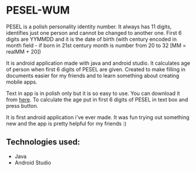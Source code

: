 # PESEL-WUM
PESEL is a polish personality identity number. It always has 11 digits, identifies just one person and cannot be changed to another one. First 6 digits are YYMMDD and it is the date of birth (with century encoded in month field - if born in 21st century month is number from 20 to 32 [MM = realMM + 20])

It is android application made with java and android studio. It calculates age of person when first 6 digits of PESEL are given. Created to make filling in documents easier for my friends and to learn something about creating mobile apps.

Text in app is in polish only but it is so easy to use. You can download it from [here]("../apk"). To calculate the age put in first 6 digits of PESEL in text box and press button. 

It is first android application i've ever made. It was fun trying out something new and the app is pretty helpful for my friends :)

## Technologies used:
- Java
- Android Studio
